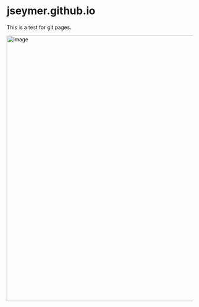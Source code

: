 # jseymer.github.io


This is a test for git pages.


<img width="1280" height="720" alt="image" src="https://github.com/user-attachments/assets/a80af317-759e-44ba-9b11-54947a14cf89" />



